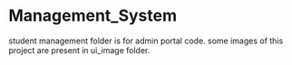 # Management_System
student management folder is  for admin portal code.
some images of this project are present in ui_image folder. 
